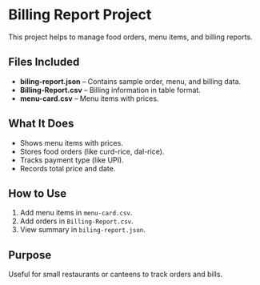 # Billing Report Project

This project helps to manage food orders, menu items, and billing reports.

## Files Included

- **biling-report.json** – Contains sample order, menu, and billing data.
- **Billing-Report.csv** – Billing information in table format.
- **menu-card.csv** – Menu items with prices.

## What It Does

- Shows menu items with prices.
- Stores food orders (like curd-rice, dal-rice).
- Tracks payment type (like UPI).
- Records total price and date.

## How to Use

1. Add menu items in `menu-card.csv`.
2. Add orders in `Billing-Report.csv`.
3. View summary in `biling-report.json`.

## Purpose

Useful for small restaurants or canteens to track orders and bills.
